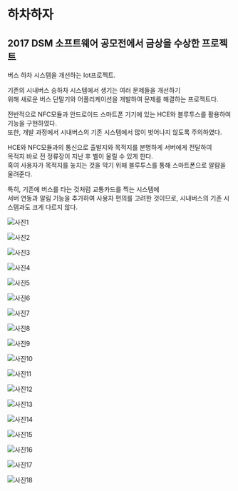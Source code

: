 # 하차하자

## 2017 DSM 소프트웨어 공모전에서 금상을 수상한 프로젝트 

버스 하차 시스템을 개선하는 Iot프로젝트.

기존의 시내버스 승하차 시스템에서 생기는 여러 문제들을 개선하기  
위해 새로운 버스 단말기와 어플리케이션을 개발하여 문제를 해결하는 프로젝트다.  

전반적으로 NFC모듈과 안드로이드 스마트폰 기기에 있는 HCE와 블루투스를 활용하여 기능을 구현하였다.  
또한, 개발 과정에서 시내버스의 기존 시스템에서 많이 벗어나지 않도록 주의하였다.

HCE와 NFC모듈과의 통신으로 출발지와 목적지를 분명하게 서버에게 전달하여  
목적지 바로 전 정류장이 지난 후 벨이 울릴 수 있게 한다.  
혹여 사용자가 목적지를 놓치는 것을 막기 위해 블루투스를 통해 스마트폰으로 알람을 울려준다.  

특히, 기존에 버스를 타는 것처럼 교통카드를 찍는 시스템에  
서버 연동과 알림 기능을 추가하여 사용자 편의를 고려한 것이므로, 시내버스의 기존 시스템과도 크게 다르지 않다. 


![사진1](ProjectInfo/1.png "1")

![사진2](ProjectInfo/2.png "2")

![사진3](ProjectInfo/3.png "3")

![사진4](ProjectInfo/4.png "4")

![사진5](ProjectInfo/5.png "5")

![사진6](ProjectInfo/6.png "6")

![사진7](ProjectInfo/7.png "7")

![사진8](ProjectInfo/8.png "8")

![사진9](ProjectInfo/9.png "9")

![사진10](ProjectInfo/10.png "10")

![사진11](ProjectInfo/11.png "11")

![사진12](ProjectInfo/12.png "12")

![사진13](ProjectInfo/13.png "13")

![사진14](ProjectInfo/14.png "14")

![사진15](ProjectInfo/11.png "15")

![사진16](ProjectInfo/16.png "16")

![사진17](ProjectInfo/17.png "17")

![사진18](ProjectInfo/19.png "18")